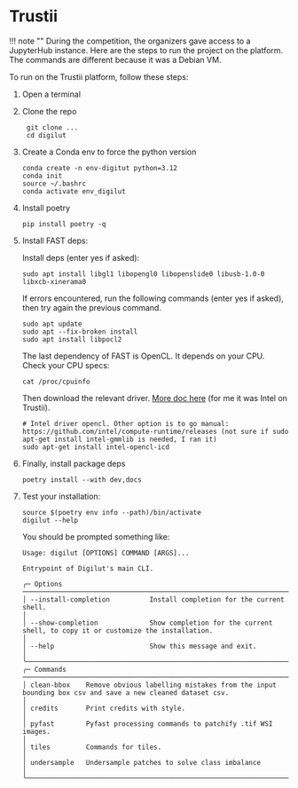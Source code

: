 # Trustii

!!! note ""
    During the competition, the organizers gave access to a JupyterHub instance. Here are the steps to run the project on the platform. The commands are different because it was a Debian VM.

To run on the Trustii platform, follow these steps:

1. Open a terminal

2. Clone the repo

        git clone ...
        cd digilut

3. Create a Conda env to force the python version

    ```console
    conda create -n env-digitut python=3.12
    conda init
    source ~/.bashrc
    conda activate env_digilut
    ```

4. Install poetry

    ```console
    pip install poetry -q
    ```

5. Install FAST deps:

    Install deps (enter yes if asked):

    ```console
    sudo apt install libgl1 libopengl0 libopenslide0 libusb-1.0-0 libxcb-xinerama0
    ```

    If errors encountered, run the following commands (enter yes if asked), then try again the previous command.

    ```console
    sudo apt update
    sudo apt --fix-broken install
    sudo apt install libpocl2
    ```

    The last dependency of FAST is OpenCL. It depends on your CPU. Check your CPU specs:

    ```console
    cat /proc/cpuinfo
    ```

    Then download the relevant driver. [More doc here](https://fast.eriksmistad.no/install-ubuntu-linux.html) (for me it was Intel on Trustii).

    ```console
    # Intel driver opencl. Other option is to go manual: https://github.com/intel/compute-runtime/releases (not sure if sudo apt-get install intel-gmmlib is needed, I ran it)
    sudo apt-get install intel-opencl-icd
    ```

6. Finally, install package deps

    ```console
    poetry install --with dev,docs
    ```

7. Test your installation:

    ```console
    source $(poetry env info --path)/bin/activate 
    digilut --help
    ```

    You should be prompted something like:

    ```console    
    Usage: digilut [OPTIONS] COMMAND [ARGS]...                                                                                                        
                                                                                                                                                    
    Entrypoint of Digilut's main CLI.                                                                                                                 
                                                                                                                                                    
    ╭─ Options ───────────────────────────────────────────────────────────────────────────────────────────────────────────────────────────────────────╮
    │ --install-completion          Install completion for the current shell.                                                                         │
    │ --show-completion             Show completion for the current shell, to copy it or customize the installation.                                  │
    │ --help                        Show this message and exit.                                                                                       │
    ╰─────────────────────────────────────────────────────────────────────────────────────────────────────────────────────────────────────────────────╯
    ╭─ Commands ──────────────────────────────────────────────────────────────────────────────────────────────────────────────────────────────────────╮
    │ clean-bbox    Remove obvious labelling mistakes from the input bounding box csv and save a new cleaned dataset csv.                             │
    │ credits       Print credits with style.                                                                                                         │
    │ pyfast        Pyfast processing commands to patchify .tif WSI images.                                                                           │
    │ tiles         Commands for tiles.                                                                                                               │
    │ undersample   Undersample patches to solve class imbalance                                                                                      │
    ╰─────────────────────────────────────────────────────────────────────────────────────────────────────────────────────────────────────────────────╯

    ```
